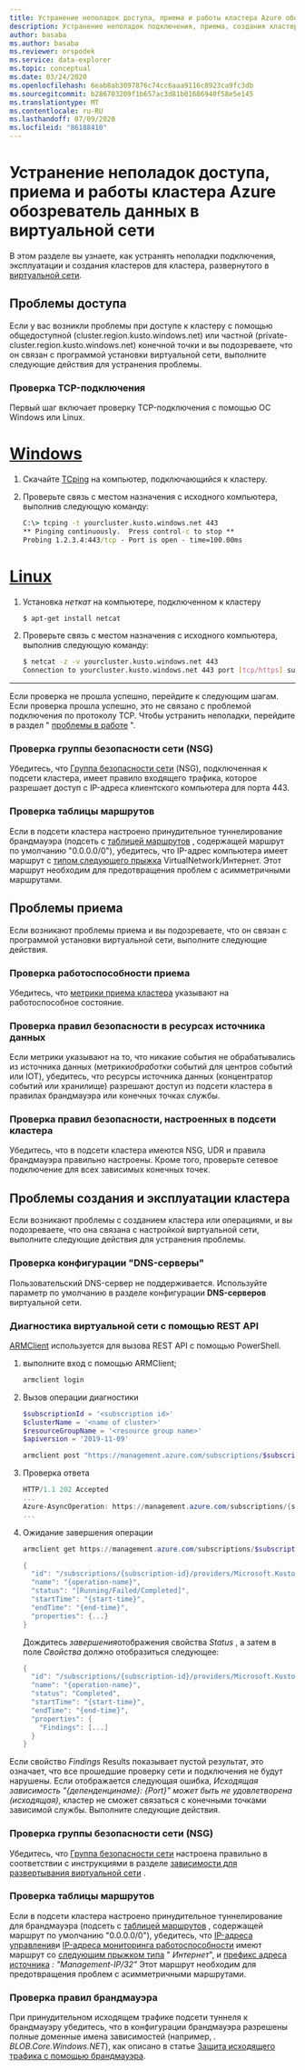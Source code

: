 ```yaml
---
title: Устранение неполадок доступа, приема и работы кластера Azure обозреватель данных в виртуальной сети
description: Устранение неполадок подключения, приема, создания кластера и работы кластера Azure обозреватель данных в виртуальной сети
author: basaba
ms.author: basaba
ms.reviewer: orspodek
ms.service: data-explorer
ms.topic: conceptual
ms.date: 03/24/2020
ms.openlocfilehash: 6eab8ab3097876c74cc6aaa9116c8923ca9fc3db
ms.sourcegitcommit: b286703209f1b657ac3d81b01686940f58e5e145
ms.translationtype: MT
ms.contentlocale: ru-RU
ms.lasthandoff: 07/09/2020
ms.locfileid: "86188410"
---
```

# <a name="troubleshoot-access-ingestion-and-operation-of-your-azure-data-explorer-cluster-in-your-virtual-network"></a>Устранение неполадок доступа, приема и работы кластера Azure обозреватель данных в виртуальной сети

В этом разделе вы узнаете, как устранять неполадки подключения, эксплуатации и создания кластеров для кластера, развернутого в [виртуальной сети](/azure/virtual-network/virtual-networks-overview).

## <a name="access-issues"></a>Проблемы доступа

Если у вас возникли проблемы при доступе к кластеру с помощью общедоступной (cluster.region.kusto.windows.net) или частной (private-cluster.region.kusto.windows.net) конечной точки и вы подозреваете, что он связан с программой установки виртуальной сети, выполните следующие действия для устранения проблемы.

### <a name="check-tcp-connectivity"></a>Проверка TCP-подключения

Первый шаг включает проверку TCP-подключения с помощью ОС Windows или Linux.

# <a name="windows"></a>[Windows](#tab/windows)

1. Скачайте [TCping](https://www.elifulkerson.com/projects/tcping.php) на компьютер, подключающийся к кластеру.
1. Проверьте связь с местом назначения с исходного компьютера, выполнив следующую команду:

   ```cmd
   C:\> tcping -t yourcluster.kusto.windows.net 443 
   ** Pinging continuously.  Press control-c to stop **
   Probing 1.2.3.4:443/tcp - Port is open - time=100.00ms
   ```

# <a name="linux"></a>[Linux](#tab/linux)

1. Установка *неткат* на компьютере, подключенном к кластеру

   ```bash
   $ apt-get install netcat
   ```

1. Проверьте связь с местом назначения с исходного компьютера, выполнив следующую команду:

   ```bash
   $ netcat -z -v yourcluster.kusto.windows.net 443
   Connection to yourcluster.kusto.windows.net 443 port [tcp/https] succeeded!
   ```
---

Если проверка не прошла успешно, перейдите к следующим шагам. Если проверка прошла успешно, это не связано с проблемой подключения по протоколу TCP. Чтобы устранить неполадки, перейдите в раздел " [проблемы в работе](#cluster-creation-and-operations-issues) ".

### <a name="check-the-network-security-group-nsg"></a>Проверка группы безопасности сети (NSG)

Убедитесь, что [Группа безопасности сети](/azure/virtual-network/security-overview) (NSG), подключенная к подсети кластера, имеет правило входящего трафика, которое разрешает доступ с IP-адреса клиентского компьютера для порта 443.

### <a name="check-route-table"></a>Проверка таблицы маршрутов

Если в подсети кластера настроено принудительное туннелирование брандмауэра (подсеть с [таблицей маршрутов](/azure/virtual-network/virtual-networks-udr-overview) , содержащей маршрут по умолчанию "0.0.0.0/0"), убедитесь, что IP-адрес компьютера имеет маршрут с [типом следующего прыжка](/azure/virtual-network/virtual-networks-udr-overview) VirtualNetwork/Интернет. Этот маршрут необходим для предотвращения проблем с асимметричными маршрутами.

## <a name="ingestion-issues"></a>Проблемы приема

Если возникают проблемы приема и вы подозреваете, что он связан с программой установки виртуальной сети, выполните следующие действия.

### <a name="check-ingestion-health"></a>Проверка работоспособности приема

Убедитесь, что [метрики приема кластера](using-metrics.md#ingestion-health-and-performance-metrics) указывают на работоспособное состояние.

### <a name="check-security-rules-on-data-source-resources"></a>Проверка правил безопасности в ресурсах источника данных

Если метрики указывают на то, что никакие события не обрабатывались из источника данных (метрики*обработки* событий для центров событий или IOT), убедитесь, что ресурсы источника данных (концентратор событий или хранилище) разрешают доступ из подсети кластера в правилах брандмауэра или конечных точках службы.

### <a name="check-security-rules-configured-on-clusters-subnet"></a>Проверка правил безопасности, настроенных в подсети кластера

Убедитесь, что в подсети кластера имеются NSG, UDR и правила брандмауэра правильно настроены. Кроме того, проверьте сетевое подключение для всех зависимых конечных точек. 

## <a name="cluster-creation-and-operations-issues"></a>Проблемы создания и эксплуатации кластера

Если возникают проблемы с созданием кластера или операциями, и вы подозреваете, что она связана с настройкой виртуальной сети, выполните следующие действия для устранения проблемы.

### <a name="check-the-dns-servers-configuration"></a>Проверка конфигурации "DNS-серверы"

Пользовательский DNS-сервер не поддерживается. Используйте параметр по умолчанию в разделе конфигурации **DNS-серверов** виртуальной сети.

### <a name="diagnose-the-virtual-network-with-the-rest-api"></a>Диагностика виртуальной сети с помощью REST API

[ARMClient](https://chocolatey.org/packages/ARMClient) используется для вызова REST API с помощью PowerShell. 

1. выполните вход с помощью ARMClient;

   ```powerShell
   armclient login
   ```

1. Вызов операции диагностики

    ```powershell
    $subscriptionId = '<subscription id>'
    $clusterName = '<name of cluster>'
    $resourceGroupName = '<resource group name>'
    $apiversion = '2019-11-09'
    
    armclient post "https://management.azure.com/subscriptions/$subscriptionId/resourceGroups/$resourceGroupName/providers/Microsoft.Kusto/clusters/$clusterName/diagnoseVirtualNetwork?api-version=$apiversion" -verbose
    ```

1. Проверка ответа

    ```powershell
    HTTP/1.1 202 Accepted
    ...
    Azure-AsyncOperation: https://management.azure.com/subscriptions/{subscription-id}/providers/Microsoft.Kusto/locations/{location}/operationResults/{operation-id}?api-version=2019-11-09
    ...
    ```

1. Ожидание завершения операции

    ```powershell
    armclient get https://management.azure.com/subscriptions/$subscriptionId/providers/Microsoft.Kusto/locations/{location}/operationResults/{operation-id}?api-version=2019-11-09
    
    {
      "id": "/subscriptions/{subscription-id}/providers/Microsoft.Kusto/locations/{location}/operationresults/{operation-id}",
      "name": "{operation-name}",
      "status": "[Running/Failed/Completed]",
      "startTime": "{start-time}",
      "endTime": "{end-time}",
      "properties": {...}
    }
    ```
    
   Дождитесь *завершения*отображения свойства *Status* , а затем в поле *Свойства* должно отобразиться следующее:

    ```powershell
    {
      "id": "/subscriptions/{subscription-id}/providers/Microsoft.Kusto/locations/{location}/operationresults/{operation-id}",
      "name": "{operation-name}",
      "status": "Completed",
      "startTime": "{start-time}",
      "endTime": "{end-time}",
      "properties": {
        "Findings": [...]
      }
    }
    ```

Если свойство *Findings* Results показывает пустой результат, это означает, что все прошедшие проверку сети и подключения не будут нарушены. Если отображается следующая ошибка, *Исходящая зависимость "{депенденцинаме}: {Port}" может быть не удовлетворена (исходящая)*, кластер не сможет связаться с конечными точками зависимой службы. Выполните следующие действия.

### <a name="check-network-security-group-nsg"></a>Проверка группы безопасности сети (NSG)

Убедитесь, что [Группа безопасности сети](/azure/virtual-network/security-overview) настроена правильно в соответствии с инструкциями в разделе [зависимости для развертывания виртуальной сети](vnet-deployment.md#dependencies-for-vnet-deployment) .

### <a name="check-route-table"></a>Проверка таблицы маршрутов

Если в подсети кластера настроено принудительное туннелирование для брандмауэра (подсеть с [таблицей маршрутов](/azure/virtual-network/virtual-networks-udr-overview) , содержащей маршрут по умолчанию "0.0.0.0/0"), убедитесь, что [IP-адреса управления](vnet-deployment.md#azure-data-explorer-management-ip-addresses)и [IP-адреса мониторинга работоспособности](vnet-deployment.md#health-monitoring-addresses) имеют маршрут со [следующим прыжком типа](/azure/virtual-network/virtual-networks-udr-overview##next-hop-types-across-azure-tools) " *Интернет*", и [префикс адреса источника](/azure/virtual-network/virtual-networks-udr-overview#how-azure-selects-a-route) *:* *"Management-IP/32"* Этот маршрут необходим для предотвращения проблем с асимметричными маршрутами.

### <a name="check-firewall-rules"></a>Проверка правил брандмауэра

При принудительном исходящем трафике подсети туннеля к брандмауэру убедитесь, что в конфигурации брандмауэра разрешены полные доменные имена зависимостей (например, *. BLOB.Core.Windows.NET*), как описано в статье [Защита исходящего трафика с помощью брандмауэра](vnet-deployment.md#securing-outbound-traffic-with-firewall).
